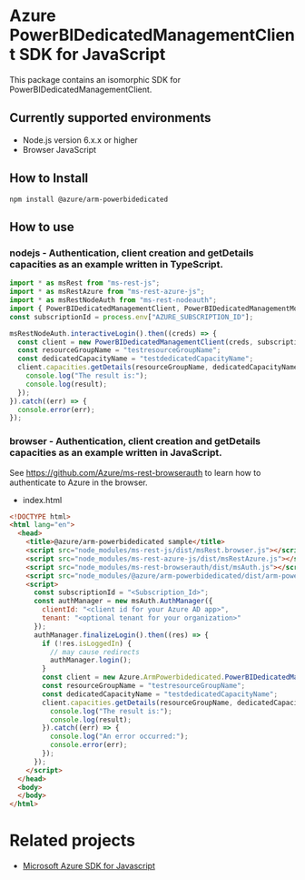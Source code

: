 # Azure PowerBIDedicatedManagementClient SDK for JavaScript
This package contains an isomorphic SDK for PowerBIDedicatedManagementClient.

## Currently supported environments
- Node.js version 6.x.x or higher
- Browser JavaScript

## How to Install
```
npm install @azure/arm-powerbidedicated
```


## How to use

### nodejs - Authentication, client creation and getDetails capacities as an example written in TypeScript.

```ts
import * as msRest from "ms-rest-js";
import * as msRestAzure from "ms-rest-azure-js";
import * as msRestNodeAuth from "ms-rest-nodeauth";
import { PowerBIDedicatedManagementClient, PowerBIDedicatedManagementModels, PowerBIDedicatedManagementMappers } from "@azure/arm-powerbidedicated";
const subscriptionId = process.env["AZURE_SUBSCRIPTION_ID"];

msRestNodeAuth.interactiveLogin().then((creds) => {
  const client = new PowerBIDedicatedManagementClient(creds, subscriptionId);
  const resourceGroupName = "testresourceGroupName";
  const dedicatedCapacityName = "testdedicatedCapacityName";
  client.capacities.getDetails(resourceGroupName, dedicatedCapacityName).then((result) => {
    console.log("The result is:");
    console.log(result);
  });
}).catch((err) => {
  console.error(err);
});
```

### browser - Authentication, client creation and getDetails capacities as an example written in JavaScript.
See https://github.com/Azure/ms-rest-browserauth to learn how to authenticate to Azure in the browser.

- index.html
```html
<!DOCTYPE html>
<html lang="en">
  <head>
    <title>@azure/arm-powerbidedicated sample</title>
    <script src="node_modules/ms-rest-js/dist/msRest.browser.js"></script>
    <script src="node_modules/ms-rest-azure-js/dist/msRestAzure.js"></script>
    <script src="node_modules/ms-rest-browserauth/dist/msAuth.js"></script>
    <script src="node_modules/@azure/arm-powerbidedicated/dist/arm-powerbidedicated.js"></script>
    <script>
      const subscriptionId = "<Subscription_Id>";
      const authManager = new msAuth.AuthManager({
        clientId: "<client id for your Azure AD app>",
        tenant: "<optional tenant for your organization>"
      });
      authManager.finalizeLogin().then((res) => {
        if (!res.isLoggedIn) {
          // may cause redirects
          authManager.login();
        }
        const client = new Azure.ArmPowerbidedicated.PowerBIDedicatedManagementClient(res.creds, subscriptionId);
        const resourceGroupName = "testresourceGroupName";
        const dedicatedCapacityName = "testdedicatedCapacityName";
        client.capacities.getDetails(resourceGroupName, dedicatedCapacityName).then((result) => {
          console.log("The result is:");
          console.log(result);
        }).catch((err) => {
          console.log("An error occurred:");
          console.error(err);
        });
      });
    </script>
  </head>
  <body>
  </body>
</html>
```

# Related projects
 - [Microsoft Azure SDK for Javascript](https://github.com/Azure/azure-sdk-for-js)
